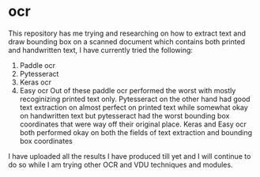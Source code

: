 # ocr

This repository has me trying and researching on how to extract text and draw bounding box on a scanned document which contains both printed and handwritten text, I have currently tried the following:
1. Paddle ocr
2. Pytesseract
3. Keras ocr
4. Easy ocr
Out of these paddle ocr performed the worst with mostly recoginizing printed text only.
Pytesseract on the other hand had good text extraction on almost perfect on printed text while somewhat okay on handwritten text but pytesseract had the worst bounding box coordinates that were way off their original place.
Keras and Easy ocr both performed okay on both the fields of text extraction and bounding box coordinates

I have uploaded all the results I have produced till yet and I will continue to do so while I am trying other OCR and VDU techniques and modules.
